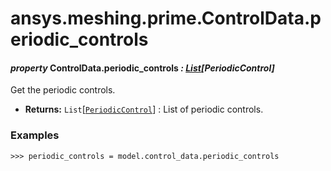 # ansys.meshing.prime.ControlData.periodic_controls

<a id="ansys.meshing.prime.ControlData.periodic_controls"></a>

#### *property* ControlData.periodic_controls *: [List](https://docs.python.org/3.11/library/typing.html#typing.List)[PeriodicControl]*

Get the periodic controls.

* **Returns:**
  `List`[[`PeriodicControl`](ansys.meshing.prime.PeriodicControl.md#ansys.meshing.prime.PeriodicControl)]
  : List of periodic controls.

### Examples

```pycon
>>> periodic_controls = model.control_data.periodic_controls
```

<!-- !! processed by numpydoc !! -->
